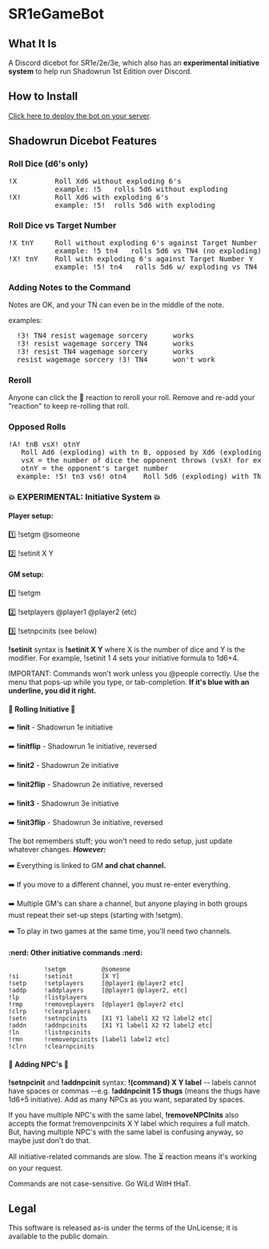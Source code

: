 # SR1eGameBot

## What It Is

A Discord dicebot for SR1e/2e/3e, which also has an **experimental initiative system** to help run Shadowrun 1st Edition over Discord.

## How to Install

[Click here to deploy the bot on your server](https://discordapp.com/oauth2/authorize?client_id=609274260007026689&scope=bot&permissions=0).

## Shadowrun Dicebot Features

### Roll Dice (d6's only)

<pre>!X         Roll Xd6 without exploding 6's
           example: !5   rolls 5d6 without exploding
!X!        Roll Xd6 with exploding 6's
           example: !5!  rolls 5d6 with exploding</pre>

### Roll Dice vs Target Number

<pre>!X tnY     Roll without exploding 6's against Target Number Y  
           example: !5 tn4   rolls 5d6 vs TN4 (no exploding)
!X! tnY    Roll with exploding 6's against Target Number Y
           example: !5! tn4   rolls 5d6 w/ exploding vs TN4</pre>

### Adding Notes to the Command

Notes are OK, and your TN can even be in the middle of the note.

examples:
<pre>
  !3! TN4 resist wagemage sorcery      works
  !3! resist wagemage sorcery TN4      works
  !3! resist TN4 wagemage sorcery      works
  resist wagemage sorcery !3! TN4      won't work</pre>

### Reroll

Anyone can click the :game_die: reaction to reroll your roll.
Remove and re-add your "reaction" to keep re-rolling that roll.

### Opposed Rolls

<pre>!A! tnB vsX! otnY
   Roll Ad6 (exploding) with tn B, opposed by Xd6 (exploding) with opponent's tn Y
   vsX = the number of dice the opponent throws (vsX! for exploding dice)
   otnY = the opponent's target number
  example: !5! tn3 vs6! otn4    Roll 5d6 (exploding) with TN 3, against 6d6 (exploding) with TN 4</pre>

### :boom: EXPERIMENTAL: Initiative System :boom:

#### Player setup:

  :one: !setgm @someone

  :two: !setinit X Y

#### GM setup:

  :one: !setgm

  :two: !setplayers @player1 @player2 (etc)

  :three: !setnpcinits (see below)

  **!setinit** syntax is **!setinit X Y** where X is the number of dice and Y is the modifier. For example, !setinit 1 4 sets your initiative formula to 1d6+4.

  IMPORTANT: Commands won't work unless you @people correctly. Use the menu that pops-up while you type, or tab-completion.  **If it's blue with an underline, you did it right.**

#### :game_die: **Rolling Initiative** :game_die:

  :arrow_right: **!init** - Shadowrun 1e initiative

  :arrow_right: **!initflip** - Shadowrun 1e initiative, reversed

  :arrow_right: **!init2** - Shadowrun 2e initiative

  :arrow_right: **!init2flip** - Shadowrun 2e initiative, reversed

  :arrow_right: **!init3** - Shadowrun 3e initiative

  :arrow_right: **!init3flip** - Shadowrun 3e initiative, reversed

  The bot remembers stuff; you won't need to redo setup, just update whatever changes. ***However:***

  :arrow_right: Everything is linked to GM **and chat channel.**

  :arrow_right: If you move to a different channel, you must re-enter everything.

  :arrow_right: Multiple GM's can share a channel, but anyone playing in both groups must repeat their set-up steps (starting with !setgm).

  :arrow_right: To play in two games at the same time, you'll need two channels.

#### :nerd: **Other initiative commands** :nerd:

  ```Shortcut  Full command    [Required] options
            !setgm          @someone
  !si       !setinit        [X Y]
  !setp     !setplayers     [@player1 @player2 etc]
  !addp     !addplayers     [@player1 @player2, etc]
  !lp       !listplayers
  !rmp      !removeplayers  [@player1 @player2 etc]
  !clrp     !clearplayers
  !setn     !setnpcinits    [X1 Y1 label1 X2 Y2 label2 etc]
  !addn     !addnpcinits    [X1 Y1 label1 X2 Y2 label2 etc]
  !ln       !listnpcinits
  !rmn      !removenpcinits [label1 label2 etc]
  !clrn     !clearnpcinits
  ```

#### :dragon_face: **Adding NPC's** :dragon_face:

  **!setnpcinit** and **!addnpcinit** syntax: **!(command) X Y label** -- labels cannot have spaces or commas --e.g. **!addnpcinit 1 5 thugs** (means the thugs have 1d6+5 initiative). Add as many NPCs as you want, separated by spaces.

  If you have multiple NPC's with the same label, **!removeNPCInits** also accepts the format !removenpcinits X Y label which requires a full match. But, having multiple NPC's with the same label is confusing anyway, so maybe just don't do that.

  All initiative-related commands are slow. The :hourglass_flowing_sand: reaction means it's working on your request.

  Commands are not case-sensitive. Go WiLd WitH tHaT.

## Legal

This software is released as-is under the terms of the UnLicense; it is available to the public domain.
